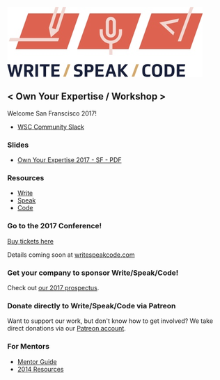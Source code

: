 ![Write/Speak/Code](WSClogos_stacked_fullcolor_print.jpg)

< Own Your Expertise / Workshop >
------------------

Welcome San Franscisco 2017!

* [WSC Community Slack](http://wsccommunity.slack.com/)

### Slides
* [Own Your Expertise 2017 - SF - PDF](./2017/oye-sf-17.pdf)

### Resources

* [Write](./write.md)
* [Speak](./speak.md)
* [Code](./code.md)

### Go to the 2017 Conference!

[Buy tickets here](https://ti.to/write-speak-code/2017-conference/)

Details coming soon at [writespeakcode.com](http://www.writespeakcode.com/)

### Get your company to sponsor Write/Speak/Code!

Check out [our 2017 prospectus](http://www.writespeakcode.com/images/WSC-SponsorshipProspectus-2017-draft2.pdf).

### Donate directly to Write/Speak/Code via Patreon

Want to support our work, but don't know how to get involved? We take direct donations via our [Patreon account](https://www.patreon.com/writespeakcode).

### For Mentors

* [Mentor Guide](https://docs.google.com/presentation/d/1gNbqcrrXDqD25JrBpxsSA5ZVv8_02u-GCGxcYCJulhQ/edit?usp=sharing)
* [2014 Resources](./2014/)

